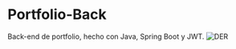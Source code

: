 # Portfolio-Back
Back-end de portfolio, hecho con Java, Spring Boot y JWT.
![DER](https://user-images.githubusercontent.com/62261430/204190085-8b020b57-f458-46ee-b6bc-bf9327945492.png)

